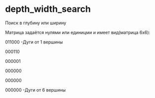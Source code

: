 # depth_width_search
Поиск в глубину или ширину

Матрица задаётся нулями или единицми и имеет вид(матрица 6x6):

011000 -Дуги от 1 вершины

000110

000001

000000

000000

000000 -Дуги от 6 вершины

